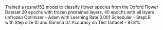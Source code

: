 Trained a resnet152 model to classify flower species from the Oxford Flower Dataset
20 epochs with frozen pretrained layers,  40 epochs with all layers unfrozen
Optimizer - Adam with Learning Rate 0.001
Scheduler - StepLR with Step size 10 and Gamma 0.1
Accuracy on Test Dataset - 97.8%
